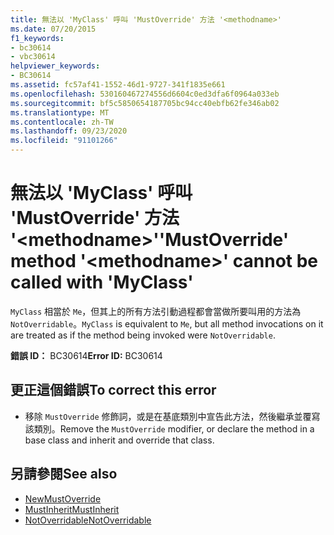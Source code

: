 ```yaml
---
title: 無法以 'MyClass' 呼叫 'MustOverride' 方法 '<methodname>'
ms.date: 07/20/2015
f1_keywords:
- bc30614
- vbc30614
helpviewer_keywords:
- BC30614
ms.assetid: fc57af41-1552-46d1-9727-341f1835e661
ms.openlocfilehash: 530160467274556d6604c0ed3dfa6f0964a033eb
ms.sourcegitcommit: bf5c5850654187705bc94cc40ebfb62fe346ab02
ms.translationtype: MT
ms.contentlocale: zh-TW
ms.lasthandoff: 09/23/2020
ms.locfileid: "91101266"
---
```

# <a name="mustoverride-method-methodname-cannot-be-called-with-myclass"></a><span data-ttu-id="b9d44-102">無法以 'MyClass' 呼叫 'MustOverride' 方法 '\<methodname>'</span><span class="sxs-lookup"><span data-stu-id="b9d44-102">'MustOverride' method '\<methodname>' cannot be called with 'MyClass'</span></span>

<span data-ttu-id="b9d44-103">`MyClass` 相當於 `Me`，但其上的所有方法引動過程都會當做所要叫用的方法為 `NotOverridable`。</span><span class="sxs-lookup"><span data-stu-id="b9d44-103">`MyClass` is equivalent to `Me`, but all method invocations on it are treated as if the method being invoked were `NotOverridable`.</span></span>  
  
 <span data-ttu-id="b9d44-104">**錯誤 ID：** BC30614</span><span class="sxs-lookup"><span data-stu-id="b9d44-104">**Error ID:** BC30614</span></span>  
  
## <a name="to-correct-this-error"></a><span data-ttu-id="b9d44-105">更正這個錯誤</span><span class="sxs-lookup"><span data-stu-id="b9d44-105">To correct this error</span></span>  
  
- <span data-ttu-id="b9d44-106">移除 `MustOverride` 修飾詞，或是在基底類別中宣告此方法，然後繼承並覆寫該類別。</span><span class="sxs-lookup"><span data-stu-id="b9d44-106">Remove the `MustOverride` modifier, or declare the method in a base class and inherit and override that class.</span></span>  
  
## <a name="see-also"></a><span data-ttu-id="b9d44-107">另請參閱</span><span class="sxs-lookup"><span data-stu-id="b9d44-107">See also</span></span>

- [<span data-ttu-id="b9d44-108">New</span><span class="sxs-lookup"><span data-stu-id="b9d44-108">MustOverride</span></span>](../language-reference/modifiers/mustoverride.md)
- [<span data-ttu-id="b9d44-109">MustInherit</span><span class="sxs-lookup"><span data-stu-id="b9d44-109">MustInherit</span></span>](../language-reference/modifiers/mustinherit.md)
- [<span data-ttu-id="b9d44-110">NotOverridable</span><span class="sxs-lookup"><span data-stu-id="b9d44-110">NotOverridable</span></span>](../language-reference/modifiers/notoverridable.md)
